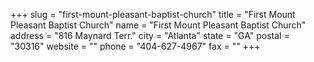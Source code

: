 +++
slug = "first-mount-pleasant-baptist-church"
title = "First Mount Pleasant Baptist Church"
name = "First Mount Pleasant Baptist Church"
address = "816 Maynard Terr."
city = "Atlanta"
state = "GA"
postal = "30316"
website = ""
phone = "404-627-4967"
fax = ""
+++

